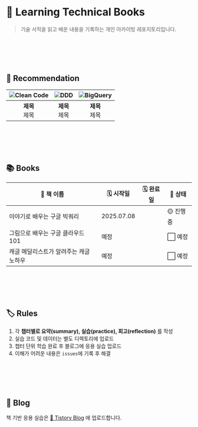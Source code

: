 # 📖 Learning Technical Books
> 기술 서적을 읽고 배운 내용을 기록하는 개인 아카이빙 레포지토리입니다.  

<br/><br/><br/><br/>

## 🌟 Recommendation
| ![Clean Code](https://covers.openlibrary.org/b/id/7984916-L.jpg) | ![DDD](https://covers.openlibrary.org/b/id/7984901-L.jpg) | ![BigQuery](https://covers.openlibrary.org/b/id/7984895-L.jpg) |
|:---------------------------------------------------------------:|:-----------------------------------------------------------:|:---------------------------------------------------------------:|
| **제목**<br>제목                         | **제목**<br>제목               | **제목**<br>제목                  |

<br/><br/><br/><br/>

## 📚 Books
| 📖 책 이름                           | 🗓️ 시작일     | 🗓️ 완료일    | 📘 상태    |
|---------------------------------------|---------------|---------------|------------|
| 이야기로 배우는 구글 빅쿼리            | 2025.07.08    |               | 🟡 진행중   |
| 그림으로 배우는 구글 클라우드 101      | 예정          |               | ⬜ 예정     |
| 캐글 메달리스트가 알려주는 캐글 노하우 | 예정          |               | ⬜ 예정     |

<br/><br/><br/><br/>

## 🏷️ Rules
1. 각 **챕터별로 요약(summary), 실습(practice), 회고(reflection)** 를 작성
2. 실습 코드 및 데이터는 별도 디렉토리에 업로드
3. 챕터 단위 학습 완료 후 블로그에 응용 실습 업로드
4. 이해가 어려운 내용은 `issues`에 기록 후 해결

<br/><br/><br/><br/>

## 📝 Blog
책 기반 응용 실습은 [📓 Tistory Blog](https://yourblog.tistory.com) 에 업로드합니다.
